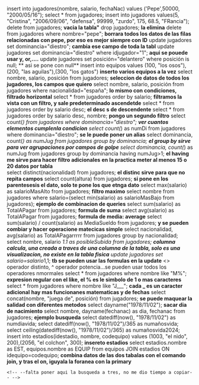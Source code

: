 insert into jugadores(nombre, salario, fechaNac) values ('Pepe',50000, "2000/05/16");
 select * from jugadores;
insert into jugadores values(5, "Cristina", "2006/09/06", "defensa", 99999, "zurdo", 175, 68.5, "FRancia");
delete from jugadores; **vacia la tabla"**
drop jugadores; **la elimina**
delete from jugadores where nombre="pepe"; **borrara todos los datos de las filas relacionadas con pepe, por eso es mejor siempre con ID**
update jugadores set dominancia="diestro"; **cambia ese campo de toda la tabl**
update jugadores set dominancia="diestro" where idjugador="1"; **aqui se pouede usar y, or,....**
update jugadores set posición="delantero" where posición is null; **    asi se pone con null**
insert into equipos values (100, "los osos"),(200, "las aguilas"),(300, "los gatos") **inserto varios equipos a la vez**
select nombre, salario, posición from jugadores; **seleccion de datos de todos los jugadores, los campos que quiero**
select nombre, salario, posición from jugadores where nacionalidad="españa"; **lo mismo con condiciones, filtrado horizontal**
select * from jugadores order by salario; **filtramos la vista con un filtro, y sale predeterminado ascendetde**
select * from jugadores order by salario desc; **el desc s de descendente**
select * from jugadores order by salario desc, nombre; **pongo un segundo filtro**
select count(*) from jugadores where dominancia="diestro"; **ver cuantos elementos cumplenla condicion**
select count(*) as numDi from jugadores where dominancia="diestro"; **se le puede poner un alias**
 select dominancia, count(*) as numJug from jugadores group by dominancia; **el group by sirve para ver agrupaciones por campos de golpe**
select dominancia, count(*) as numJug from jugadores group by dominancia having numJug>1; **el having me sirve para hacer filtro adicionales**
**en la practica meter al menos 15 o 20 datos por tabla**   
select distinct(nacionalidad) from jugadores; **el distinc sirve para que no repita campos**
select count(altura) from jugadores; **si pone en los parentesesis el dato, solo te pone los que etnga dato**
select max(salario) as salarioMasAlto from jugadores; **filtro maximo**
select nombre from jugadores where salario=(select min(salario) as salarioMasBajo from jugadores); **ejemplo de combinacion de queries**
 select sum(salario) as TotalAPagar from jugadores; **formula de suma**
 select avg(salario) as TotalAPagar from jugadores; **formula de media: average**
 select sum(salario) / count(salario) as MediaSueldo from jugadores; **y se pueden combiar y hacer operacione matecicas simple**
 select nacionalidad, avg(salario) as TotalAPagarrrrr from jugadores group by nacionalidad;
select nombre, salario *1.1 as posibleSubida from jugadores; **columna calcula, una creada a traves de una columna de la tabla, solo es una visualizacion, no existe en la tabla fisica**
update jugadores set salario=salario*1,1; **tb se pueden usar las formulas en la update**
<> operador distinto, ^ operador potencia...se pueden usar todos los operadores nmormales
select * from jugadores where nombre like "M%";   **expresion regular con el like, el % es le simbolo de 1 o mas caracteres**
select * from jugadores where nombre like "J___"; **cada _ es un caracter adicional**
**hay mas funcionanes matematicas y de fechas**
select concat(nombre, "juega de", posición) from jugadores; **se puede maquear la salidad con diferentes metodos**
 select dayname("1978/11/02"); **sacar dia de nacimiento**
 select nombre, dayname(fechanac) as dia, fechanac from jugadores; **ejemplo busqueda**
  select datediff(now(), "1978/11/02") as numdiavida;
  select datediff(now(), "1978/11/02")/365 as numañosvida;
   select ceiling(datediff(now(), "1978/11/02")/365) as numañosvida2024;
    insert into estadios(idestadio, nombre, codequipo) values (1003, "el nido", 200),(2056, "el colchon", 300); **insereto estadios**
    select estadios.nombre as EST, equipos.nombre as EQUIP from equipos JOIN estadios ON idequipo=codequipo; **combina datos de las dos tabalas con el comando join, y tras el on, iguyala la foranea con la primary**

    <!-- --falta poner aqui la busqueda a tres, no me dio tiempo a copiar-- -->





